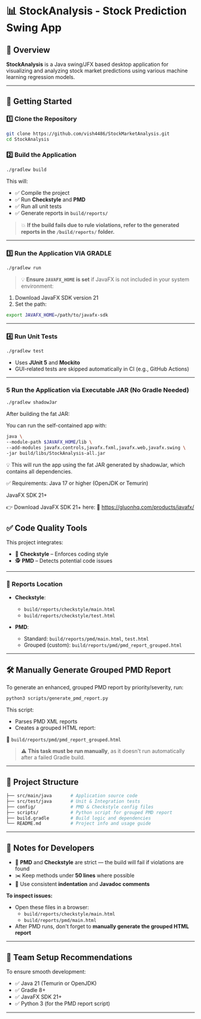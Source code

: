 # 📊 StockAnalysis -  Stock Prediction Swing App

## 🧠 Overview

**StockAnalysis** is a Java swing/JFX based desktop application for visualizing and analyzing stock market predictions using various machine learning regression models.

---

## 🚀 Getting Started

### 1️⃣ Clone the Repository

```bash
git clone https://github.com/vish4486/StockMarketAnalysis.git
cd StockAnalysis
```

### 2️⃣ Build the Application

```bash
./gradlew build
```

This will:

- ✅ Compile the project  
- ✅ Run **Checkstyle** and **PMD**  
- ✅ Run all unit tests  
- ✅ Generate reports in `build/reports/`

> 💥 **If the build fails due to rule violations, refer to the generated reports in the `/build/reports/` folder.**

---

### 3️⃣ Run the Application VIA GRADLE

```bash
./gradlew run
```

> 💡 **Ensure `JAVAFX_HOME` is set** if JavaFX is not included in your system environment:

1. Download JavaFX SDK version 21  
2. Set the path:

```bash
export JAVAFX_HOME=/path/to/javafx-sdk
```

---

### 4️⃣ Run Unit Tests

```bash
./gradlew test
```

- Uses **JUnit 5** and **Mockito**  
- GUI-related tests are skipped automatically in CI (e.g., GitHub Actions)

---

### 5 Run the Application via Executable JAR (No Gradle Needed)

```bash
./gradlew shadowJar
```
After building the fat JAR:

You can run the self-contained app with:
```bash
java \
--module-path $JAVAFX_HOME/lib \
--add-modules javafx.controls,javafx.fxml,javafx.web,javafx.swing \
-jar build/libs/StockAnalysis-all.jar
```

💡 This will run the app using the fat JAR generated by shadowJar, which contains all dependencies.

✅ Requirements:
Java 17 or higher (OpenJDK or Temurin)

JavaFX SDK 21+

👉 Download JavaFX SDK 21+ here:
🔗 https://gluonhq.com/products/javafx/


## ✅ Code Quality Tools

This project integrates:

- 🧹 **Checkstyle** – Enforces coding style
- 🕵️ **PMD** – Detects potential code issues

---

### 📁 Reports Location

- **Checkstyle**:  
  - `build/reports/checkstyle/main.html`  
  - `build/reports/checkstyle/test.html`

- **PMD**:  
  - Standard: `build/reports/pmd/main.html`, `test.html`  
  - Grouped (custom): `build/reports/pmd/pmd_report_grouped.html`

---

## 🛠️ Manually Generate Grouped PMD Report

To generate an enhanced, grouped PMD report by priority/severity, run:

```bash
python3 scripts/generate_pmd_report.py
```

This script:

- Parses PMD XML reports  
- Creates a grouped HTML report:

📄 `build/reports/pmd/pmd_report_grouped.html`

> ⚠️ **This task must be run manually**, as it doesn't run automatically after a failed Gradle build.

---

## 📁 Project Structure

```bash
├── src/main/java       # Application source code  
├── src/test/java       # Unit & Integration tests  
├── config/             # PMD & Checkstyle config files  
├── scripts/            # Python script for grouped PMD report  
├── build.gradle        # Build logic and dependencies  
└── README.md           # Project info and usage guide  
```

---

## 📌 Notes for Developers

- 🧱 **PMD** and **Checkstyle** are strict — the build will fail if violations are found  
- ✂️ Keep methods under **50 lines** where possible  
- 🧼 Use consistent **indentation** and **Javadoc comments**  

**To inspect issues:**

- Open these files in a browser:
  - `build/reports/checkstyle/main.html`
  - `build/reports/pmd/main.html`
- After PMD runs, don't forget to **manually generate the grouped HTML report**

---

## 👥 Team Setup Recommendations

To ensure smooth development:

- ✅ Java 21 (Temurin or OpenJDK)  
- ✅ Gradle 8+  
- ✅ JavaFX SDK 21+  
- ✅ Python 3 (for the PMD report script)

---

